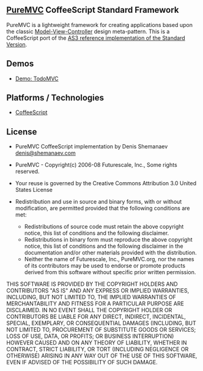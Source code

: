 ## [PureMVC](http://puremvc.github.com/) CoffeeScript Standard Framework
PureMVC is a lightweight framework for creating applications based upon the classic [Model-View-Controller](http://en.wikipedia.org/wiki/Model-view-controller) design meta-pattern. This is a CoffeeScript port of the [AS3 reference implementation of the Standard Version](https://github.com/PureMVC/puremvc-as3-standard-framework/wiki).

## Demos
* [Demo: TodoMVC](https://github.com/DeniSix/puremvc-coffeescript-standard-framework/tree/master/demo-todomvc)

## Platforms / Technologies
* [CoffeeScript](http://en.wikipedia.org/wiki/CoffeeScript)

## License
* PureMVC CoffeeScript implementation by Denis Shemanaev <denis@shemanaev.com>
* PureMVC - Copyright(c) 2006-08 Futurescale, Inc., Some rights reserved.
* Your reuse is governed by the Creative Commons Attribution 3.0 United States License

* Redistribution and use in source and binary forms, with or without modification, are permitted provided that the following conditions are met:

  * Redistributions of source code must retain the above copyright notice, this list of conditions and the following disclaimer.
  * Redistributions in binary form must reproduce the above copyright notice, this list of conditions and the following disclaimer in the documentation and/or other materials provided with the distribution.
  * Neither the name of Futurescale, Inc., PureMVC.org, nor the names of its contributors may be used to endorse or promote products derived from this software without specific prior written permission.

THIS SOFTWARE IS PROVIDED BY THE COPYRIGHT HOLDERS AND CONTRIBUTORS "AS IS" AND ANY EXPRESS OR IMPLIED WARRANTIES, INCLUDING, BUT NOT LIMITED TO, THE IMPLIED WARRANTIES OF MERCHANTABILITY AND FITNESS FOR A PARTICULAR PURPOSE ARE DISCLAIMED. IN NO EVENT SHALL THE COPYRIGHT HOLDER OR CONTRIBUTORS BE LIABLE FOR ANY DIRECT, INDIRECT, INCIDENTAL, SPECIAL, EXEMPLARY, OR CONSEQUENTIAL DAMAGES (INCLUDING, BUT NOT LIMITED TO, PROCUREMENT OF SUBSTITUTE GOODS OR SERVICES; LOSS OF USE, DATA, OR PROFITS; OR BUSINESS INTERRUPTION) HOWEVER CAUSED AND ON ANY THEORY OF LIABILITY, WHETHER IN CONTRACT, STRICT LIABILITY, OR TORT (INCLUDING NEGLIGENCE OR OTHERWISE) ARISING IN ANY WAY OUT OF THE USE OF THIS SOFTWARE, EVEN IF ADVISED OF THE POSSIBILITY OF SUCH DAMAGE.
